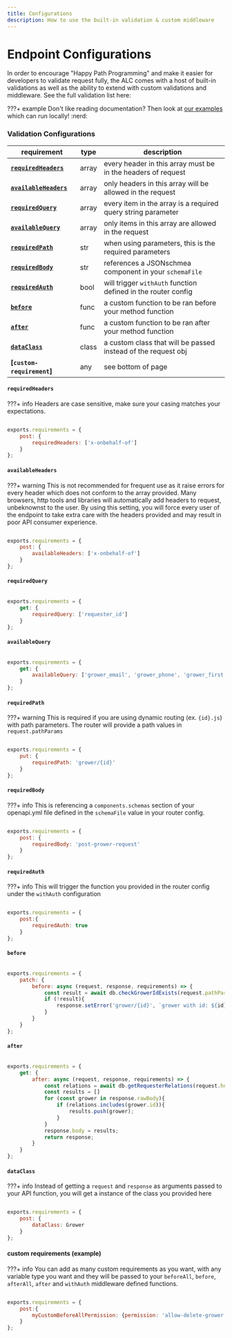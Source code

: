 ```yaml
---
title: Configurations
description: How to use the built-in validation & custom middleware
---
```


# Endpoint Configurations

In order to encourage "Happy Path Programming" and make it easier for developers to validate request fully, the ALC comes with a host of built-in validations as well as the ability to extend with custom validations and middleware. See the full validation list here:

???+ example
    Don't like reading documentation? Then look at [our examples](https://github.com/syngenta-digital/docs-markdown-alc/tree/main/examples/node/apigateway) which can run locally! :nerd:

### Validation Configurations

| requirement                                                                                    | type  | description                                                   |
|------------------------------------------------------------------------------------------------|-------|---------------------------------------------------------------|
| **[`requiredHeaders`]({{web.url}}/node/apigateway/endpoint/configurations/#requiredheaders)**  | array | every header in this array must be in the headers of request  |
| **[`availableHeaders`]({{web.url}}/node/apigateway/endpoint/configurations/#availableheaders)**| array | only headers in this array will be allowed in the request     |
| **[`requiredQuery`]({{web.url}}/node/apigateway/endpoint/configurations/#requiredquery)**      | array | every item in the array is a required query string parameter  |
| **[`availableQuery`]({{web.url}}/node/apigateway/endpoint/configurations/#availablequery)**    | array | only items in this array are allowed in the request           |
| **[`requiredPath`]({{web.url}}/node/apigateway/endpoint/configurations/#requiredpath)**        | str   | when using parameters, this is the required parameters        |
| **[`requiredBody`]({{web.url}}/node/apigateway/endpoint/configurations/#requiredbody)**        | str   | references a JSONschmea component in your `schemaFile`        |
| **[`requiredAuth`]({{web.url}}/node/apigateway/endpoint/configurations/#requiredauth)**        | bool  | will trigger `withAuth` function defined in the router config |
| **[`before`]({{web.url}}/node/apigateway/endpoint/configurations/#before)**                    | func  | a custom function to be ran before your method function       |
| **[`after`]({{web.url}}/node/apigateway/endpoint/configurations/#after)**                      | func  | a custom function to be ran after your method function        |
| **[`dataClass`]({{web.url}}/node/apigateway/endpoint/configurations/#dataclass)**              | class | a custom class that will be passed instead of the request obj |
| **[`custom-requirement`]**                                                                     | any   | see bottom of page                                            |

#### `requiredHeaders`

???+ info
    Headers are case sensitive, make sure your casing matches your expectations.

```js

exports.requirements = {
    post: {
        requiredHeaders: ['x-onbehalf-of']
    }
};
```

#### `availableHeaders`

???+ warning
    This is not recommended for frequent use as it raise errors for every header which does not conform to the array provided. Many browsers, http tools and libraries will automatically add headers to request, unbeknownst to the user. By using this setting, you will force every user of the endpoint to take extra care with the headers provided and may result in poor API consumer experience.

```js

exports.requirements = {
    post: {
        availableHeaders: ['x-onbehalf-of']
    }
};
```

#### `requiredQuery`

```js

exports.requirements = {
    get: {
        requiredQuery: ['requester_id']
    }
};
```

#### `availableQuery`

```js

exports.requirements = {
    get: {
        availableQuery: ['grower_email', 'grower_phone', 'grower_first', 'grower_last'],
    }
};
```

#### `requiredPath`

???+ warning
    This is required if you are using dynamic routing (ex. `{id}.js`) with path parameters. The router will provide a path values in `request.pathParams`

```js

exports.requirements = {
    put: {
        requiredPath: 'grower/{id}'
    }
};
```

#### `requiredBody`

???+ info
    This is referencing a `components.schemas` section of your openapi.yml file defined in the `schemaFile` value in your router config.

```js

exports.requirements = {
    post: {
        requiredBody: 'post-grower-request'
    }
};
```


#### `requiredAuth`

???+ info
    This will trigger the function you provided in the router config under the `withAuth` configuration

```js

exports.requirements = {
    post:{
        requiredAuth: true
    }
};
```

#### `before`

```js

exports.requirements = {
    patch: {
        before: async (request, response, requirements) => {
            const result = await db.checkGrowerIdExists(request.pathParams.id);
            if (!result){
                response.setError('grower/{id}', `grower with id: ${id} does not exist.`);
            }
        }
    }
};
```

#### `after`

```js

exports.requirements = {
    get: {
        after: async (request, response, requirements) => {
            const relations = await db.getRequesterRelations(request.headers['x-requester-id']);
            const results = []
            for (const grower in response.rawBody){
                if (relations.includes(grower.id)){
                    results.push(grower);
                }
            }
            response.body = results;
            return response;
        }
    }
};
```

#### `dataClass`

???+ info
    Instead of getting a `request` and `response` as arguments passed to your API function, you will get a instance of the class you provided here

```js

exports.requirements = {
    post: {
        dataClass: Grower
    }
};
```

#### custom requirements (example)

???+ info
    You can add as many custom requirements as you want, with any variable type you want and they will be passed to your `beforeAll`, `before`, `afterAll`, `after` and `withAuth` middleware defined functions.

```js

exports.requirements = {
    post:{
        myCustomBeforeAllPermission: {permission: 'allow-delete-grower'}
    }
};
```
